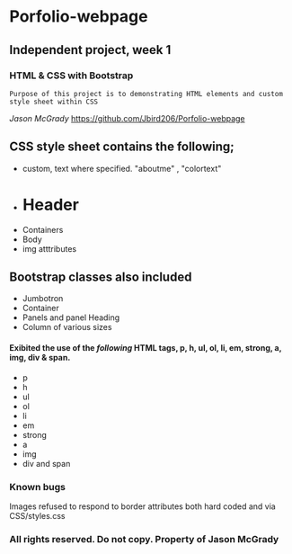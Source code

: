 # Porfolio-webpage

## Independent project, week 1

### HTML & CSS with Bootstrap

```Purpose of this project is to demonstrating HTML elements and custom style sheet within CSS ```

_Jason McGrady_
https://github.com/Jbird206/Porfolio-webpage

## CSS style sheet contains the following;
* custom, text where specified. "aboutme" , "colortext"
* <h1> Header
* Containers
* Body
* img atttributes

## Bootstrap classes also included
* Jumbotron
* Container
* Panels and panel Heading
* Column of various sizes

#### Exibited the use of the *following* HTML tags, p, h, ul, ol, li, em, strong, a, img, div & span.
* p
* h
* ul
* ol
* li
* em
* strong
* a
* img
* div and span

### Known bugs
Images refused to respond to border attributes both hard coded and via CSS/styles.css

### All rights reserved. Do not copy. Property of Jason McGrady

